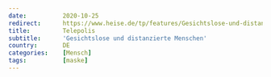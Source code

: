 ```yaml
---
date:          2020-10-25
redirect:      https://www.heise.de/tp/features/Gesichtslose-und-distanzierte-Menschen-4930633.html
title:         Telepolis
subtitle:      'Gesichtslose und distanzierte Menschen'
country:       DE
categories:    [Mensch]
tags:          [maske]
---
```

